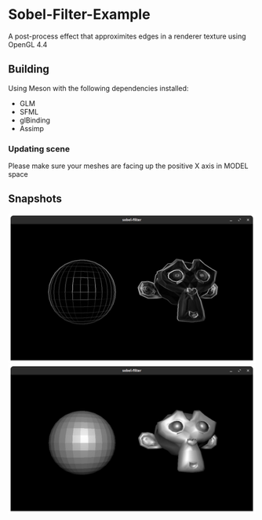 # Sobel-Filter-Example
A post-process effect that approximites edges in a renderer texture using OpenGL 4.4

## Building
Using Meson with the following dependencies installed:
- GLM
- SFML
- glBinding
- Assimp

### Updating scene
Please make sure your meshes are facing up the positive X axis in MODEL space

## Snapshots
![With Sobel applied](Snapshots/sobel.png)
![original](Snapshots/original.png)